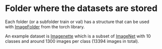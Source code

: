 # Folder where the datasets are stored

Each folder (or a subfolder train or val) has a structure that can be used with [ImageFolder](https://pytorch.org/vision/main/generated/torchvision.datasets.ImageFolder.html) from the torch library.

An example dataset is [Imagenette](https://github.com/fastai/imagenette) which is a subset of [ImageNet](http://www.image-net.org/) with 10 classes and around 1300 images per class (13394 images in total).